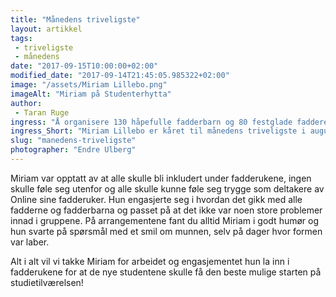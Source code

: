 ```yaml
---
title: "Månedens triveligste"
layout: artikkel 
tags: 
 - triveligste
 - månedens
date: "2017-09-15T10:00:00+02:00"
modified_date: "2017-09-14T21:45:05.985322+02:00"
image: "/assets/Miriam Lillebo.png"
imageAlt: "Miriam på Studenterhytta"
author:
 - Taran Ruge
ingress: "Å organisere 130 håpefulle fadderbarn og 80 festglade faddere gjennom to uker er ingen lett oppgave. Men det klarte leder av velkom, Miriam Lillebo, med glans. Hun styrte fadderskuta i land som om hun skulle vært Jack Sparrow selv, sammen med mannskapet i velkom, som også fortjener all ros de kan få."
ingress_Short: "Miriam Lillebo er kåret til månedens triveligste i august!"
slug: "manedens-triveligste"
photographer: "Endre Ulberg"
---
```

Miriam var opptatt av at alle skulle bli inkludert under fadderukene, ingen skulle føle seg utenfor og alle skulle kunne føle seg trygge som deltakere av Online sine fadderuker. Hun engasjerte seg i hvordan det gikk med alle fadderne og fadderbarna og passet på at det ikke var noen store problemer innad i gruppene. På arrangementene fant du alltid Miriam i godt humør og hun svarte på spørsmål med et smil om munnen, selv på dager hvor formen var laber.

Alt i alt vil vi takke Miriam for arbeidet og engasjementet hun la inn i fadderukene for at de nye studentene skulle få den beste mulige starten på studietilværelsen!